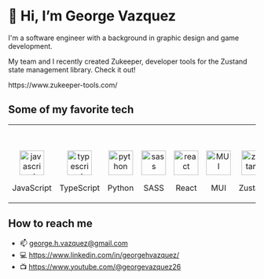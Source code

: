 <h1> 👋 Hi, I’m George Vazquez</h1>
<p>I'm a software engineer with a background in graphic design and game development.</p>
<p>My team and I recently created Zukeeper, developer tools for the Zustand state management library. Check it out!</p>
https://www.zukeeper-tools.com/

<h2>Some of my favorite tech</h2>
  <table align="center">
    <tr>
      <td align="center" valign="bottom" width="120">
        <img src="https://upload.wikimedia.org/wikipedia/commons/6/6a/JavaScript-logo.png" width="50" alt="javascript">
        <p>JavaScript</p>
      </td>
      <td align="center" valign="bottom" width="120">
        <img src="https://upload.wikimedia.org/wikipedia/commons/4/4c/Typescript_logo_2020.svg" width="50" alt="typescript">
        <p>TypeScript</p>
      </td>
      <td align="center" valign="bottom" width="120">
        <img src="https://upload.wikimedia.org/wikipedia/commons/c/c3/Python-logo-notext.svg" width="50" alt="python">
        <p>Python</p>
      </td>
      <td align="center" valign="bottom" width="120">
        <img src="https://upload.wikimedia.org/wikipedia/commons/thumb/9/96/Sass_Logo_Color.svg/1024px-Sass_Logo_Color.svg.png?20150315202757" width="50" alt="sass">
        <p>SASS</p>
      </td>
      <td align="center" valign="bottom" width="120">
        <img src="https://upload.wikimedia.org/wikipedia/commons/thumb/a/a7/React-icon.svg/1024px-React-icon.svg.png?20220125121207" width="50" alt="react">
        <p>React</p>
      </td>
      <td align="center" valign="bottom" width="120">
        <img src="https://mui.com/static/logo.png" width="50" alt="MUI">
        <p>MUI</p>
      </td>
<!--       <td align="center" valign="bottom" width="120">
        <img src="https://upload.wikimedia.org/wikipedia/commons/thumb/a/a7/React-icon.svg/1024px-React-icon.svg.png?20220125121207" width="50" alt="react native">
        <p>React Native</p>
      </td> -->
      <td align="center" valign="bottom" width="120">
        <img src="https://docs.pmnd.rs/_next/image?url=%2F_next%2Fstatic%2Fmedia%2Fzustand-icon.8507f6a0.png&w=2048&q=75" width="50" alt="zustand">
        <p>Zustand</p>
      </td>
      <td align="center" valign="bottom" width="120">
        <img src="https://upload.wikimedia.org/wikipedia/commons/thumb/d/da/Unreal_Engine_Logo.svg/1024px-Unreal_Engine_Logo.svg.png?20230415034210" width="60" alt="unreal">
        <p>Unreal</p>
      </td>
      <td align="center" valign="bottom" width="120">
        <img src="https://upload.wikimedia.org/wikipedia/commons/8/8a/Official_unity_logo.png?20150903192614" width="100" alt="unity">
        <p>Unity</p>
      </td>
    </tr>
  </table>
  
<h2>How to reach me</h2>

- :mailbox: george.h.vazquez@gmail.com
- :computer: https://www.linkedin.com/in/georgehvazquez/
- :tv: https://www.youtube.com/@georgevazquez26
